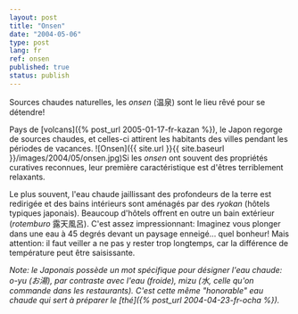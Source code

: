 ```yaml
---
layout: post
title: "Onsen"
date: "2004-05-06"
type: post
lang: fr
ref: onsen
published: true
status: publish
---
```




Sources chaudes naturelles, les _onsen_ (温泉) sont le lieu rêvé pour se détendre!

Pays de [volcans]({% post_url 2005-01-17-fr-kazan %}), le Japon regorge de sources chaudes, et celles-ci attirent les habitants des villes pendant les périodes de vacances. ![Onsen]({{ site.url }}{{ site.baseurl }}/images/2004/05/onsen.jpg)Si les _onsen_ ont souvent des propriétés curatives reconnues, leur première caractéristique est d'êtres terriblement relaxants.

Le plus souvent, l'eau chaude jaillissant des profondeurs de la terre est redirigée et des bains intérieurs sont aménagés par des _ryokan_ (hôtels typiques japonais). Beaucoup d'hôtels offrent en outre un bain extérieur (_rotemburo_ 露天風呂). C'est assez impressionnant: Imaginez vous plonger dans une eau à 45 degrés devant un paysage enneigé... quel bonheur! Mais attention: il faut veiller a ne pas y rester trop longtemps, car la différence de température peut être saisissante.

_Note: le Japonais possède un mot spécifique pour désigner l'eau chaude: _o-yu_ (お湯), par contraste avec l'eau (froide), _mizu_ (水, celle qu'on commande dans les restaurants). C'est cette même "honorable" eau chaude qui sert à préparer le [thé]({% post_url 2004-04-23-fr-ocha %})._


